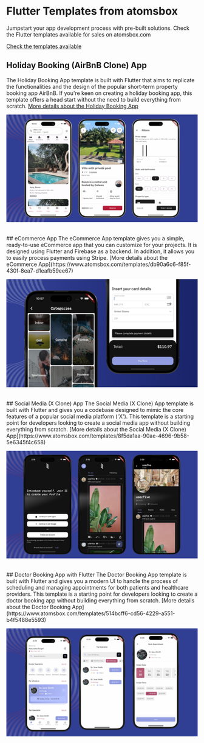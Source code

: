 # Flutter Templates from atomsbox
Jumpstart your app development process with pre-built solutions. Check the Flutter templates available for sales on atomsbox.com

[Check the templates available](https://www.atomsbox.com/templates)


## Holiday Booking (AirBnB Clone) App
The Holiday Booking App template is built with Flutter that aims to replicate the functionalities and the design of the popular short-term property booking app AirBnB. If you're keen on creating a holiday booking app, this template offers a head start without the need to build everything from scratch.
[More details about the Holiday Booking App](https://www.atomsbox.com/templates/a833adda-77c1-4e9f-bb51-422b9f74a953)

![Hero](screenshots/holiday-booking-app.png)

<br />
## eCommerce App 
The eCommerce App template gives you a simple, ready-to-use eCommerce app that you can customize for your projects. It is designed using Flutter and Firebase as a backend. In addition, it allows you to easily process payments using Stripe.
[More details about the eCommerce App](https://www.atomsbox.com/templates/db90a6c6-f85f-430f-8ea7-d1eafb59ee67)

![Hero](screenshots/ecommerce.png) 

<br />
## Social Media (X Clone) App
The Social Media (X Clone) App template is built with Flutter and gives you a codebase designed to mimic the core features of a popular social media platform ('X'). This template is a starting point for developers looking to create a social media app without building everything from scratch.
[More details about the Social Media (X Clone) App](https://www.atomsbox.com/templates/8f5da1aa-90ae-4696-9b58-5e6345f4c658)

![Hero](screenshots/social_media_app.png)

<br />
## Doctor Booking App with Flutter
The Doctor Booking App template is built with Flutter and gives you a modern UI to handle the process of scheduling and managing appointments for both patients and healthcare providers. This template is a starting point for developers looking to create a doctor booking app without building everything from scratch.
[More details about the Doctor Booking App](https://www.atomsbox.com/templates/514bcff6-cd56-4229-a551-b4f5488e5593)

![Hero](screenshots/doctor_booking_app.png)

